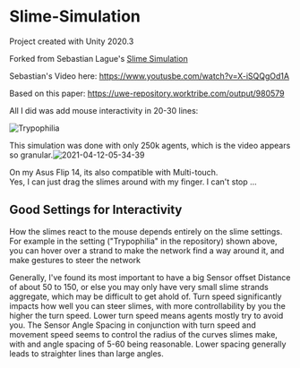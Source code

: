# Slime-Simulation
Project created with Unity 2020.3

Forked from Sebastian Lague's [Slime Simulation](https://github.com/SebLague/Slime-Simulation)

Sebastian's Video here: https://www.youtusbe.com/watch?v=X-iSQQgOd1A

Based on this paper: https://uwe-repository.worktribe.com/output/980579

All I did was add mouse interactivity in 20-30 lines: 

![Trypophilia](https://user-images.githubusercontent.com/45629548/114337281-2a580580-9b51-11eb-87c6-ef2f2b10b775.gif)

This simulation was done with only 250k agents, which is the video appears so granular.![2021-04-12-05-34-39](https://user-images.githubusercontent.com/45629548/114337281-2a580580-9b51-11eb-87c6-ef2f2b10b775.gif)


On my Asus Flip 14, its also compatible with Multi-touch.   
Yes, I can just drag the slimes around with my finger. I can't stop ...

## Good Settings for Interactivity

How the slimes react to the mouse depends entirely on the slime settings. 
For example in the setting ("Trypophilia" in the repository) shown above, you can hover over a strand to make the network find a way around it, and make gestures to steer the network

Generally, I've found its most important to have a big Sensor offset Distance of about 50 to 150, or else you may only have very small slime strands aggregate, which may be difficult to get ahold of. 
Turn speed significantly impacts how well you can steer slimes, with more controllability by you the higher the turn speed. Lower turn speed means agents mostly try to avoid you.
The Sensor Angle Spacing in conjunction with turn speed and movement speed seems to control the radius of the curves slimes make, with and angle spacing of 5-60 being reasonable. Lower spacing generally leads to straighter lines than large angles.

